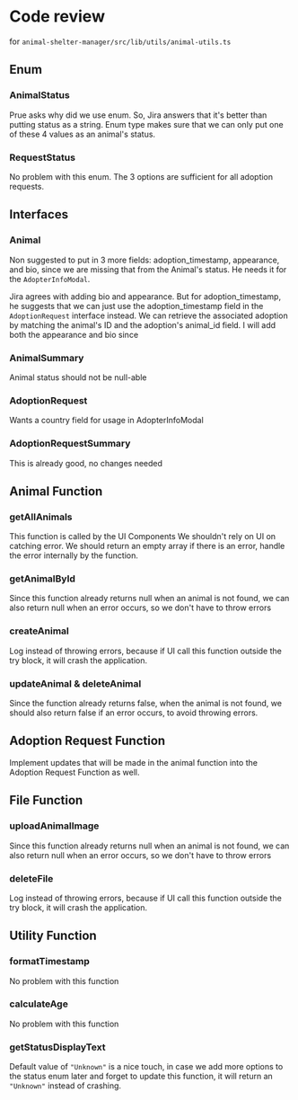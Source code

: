 # Code review

for `animal-shelter-manager/src/lib/utils/animal-utils.ts`

## Enum


### AnimalStatus
Prue asks why did we use enum.
So, Jira answers that it's better than putting status as a string. Enum type makes sure that we can only put one of these 4 values as an animal's status.

### RequestStatus
No problem with this enum. The 3 options are sufficient for all adoption requests.

## Interfaces


### Animal 
Non suggested to put in 3 more fields: adoption_timestamp, appearance, and bio, since we are missing that from the Animal's status. He needs it for the `AdopterInfoModal`.

Jira agrees with adding bio and appearance. But for adoption_timestamp, he suggests that we can just use the adoption_timestamp field in the `AdoptionRequest` interface instead. We can retrieve the associated adoption by matching the animal's ID and the adoption's animal_id field. I will add both the appearance and bio since

### AnimalSummary
Animal status should not be null-able

### AdoptionRequest
Wants a country field for usage in AdopterInfoModal

### AdoptionRequestSummary
This is already good, no changes needed

## Animal Function

### getAllAnimals
This function is called by the UI Components
We shouldn't rely on UI on catching error. We should return an empty array if there is an error, handle the error internally by the function.

### getAnimalById
Since this function already returns null when an animal is not found, we can also return null when an error occurs, so we don't have to throw errors

### createAnimal
Log instead of throwing errors, because if UI call this function outside the try block, it will crash the application.

### updateAnimal & deleteAnimal
Since the function already returns false, when the animal is not found, we should also return false if an error occurs, to avoid throwing errors.

## Adoption Request Function
Implement updates that will be made in the animal function into the Adoption Request Function as well.

## File Function


### uploadAnimalImage
Since this function already returns null when an animal is not found, we can also return null when an error occurs, so we don't have to throw errors

### deleteFile
Log instead of throwing errors, because if UI call this function outside the try block, it will crash the application.

## Utility Function


### formatTimestamp
No problem with this function

### calculateAge
No problem with this function

### getStatusDisplayText
Default value of `"Unknown"` is a nice touch, in case we add more options to the status enum later and forget to update this function, it will return an `"Unknown"` instead of crashing.
